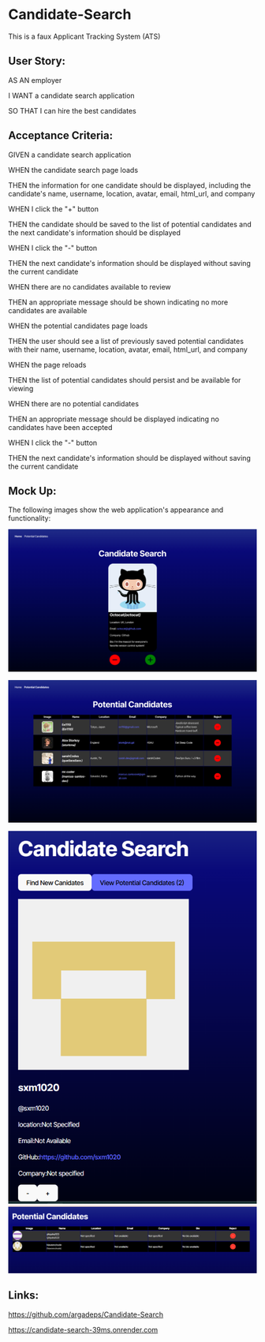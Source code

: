 # Candidate-Search
This is a faux Applicant Tracking System (ATS)

## User Story:


AS AN employer

I WANT a candidate search application

SO THAT I can hire the best candidates


## Acceptance Criteria:

GIVEN a candidate search application

WHEN the candidate search page loads

THEN the information for one candidate should be displayed, including the candidate's name, username, location, avatar, email, html_url, and company

WHEN I click the "+" button

THEN the candidate should be saved to the list of potential candidates and the next candidate's information should be displayed

WHEN I click the "-" button

THEN the next candidate's information should be displayed without saving the current candidate

WHEN there are no candidates available to review

THEN an appropriate message should be shown indicating no more candidates are available

WHEN the potential candidates page loads

THEN the user should see a list of previously saved potential candidates with their name, username, location, avatar, email, html_url, and company

WHEN the page reloads

THEN the list of potential candidates should persist and be available for viewing

WHEN there are no potential candidates

THEN an appropriate message should be displayed indicating no candidates have been accepted

WHEN I click the "-" button

THEN the next candidate's information should be displayed without saving the current candidate

## Mock Up:

The following images show the web application's appearance and functionality:

![The candidate search page displays a candidate's information and allows the user to accept or reject the candidate and view a list of potential candidates.](candidate_homepage.png)

![The potential candidates page displays a list of potential candidates and allows the user to reject a candidate.](potential_candidates.png)

![screenshot of Candidate Search](candidatesearch.png)
![screenshot of Potential Candidates](potentential.png)

## Links:

https://github.com/argadeps/Candidate-Search

https://candidate-search-39ms.onrender.com